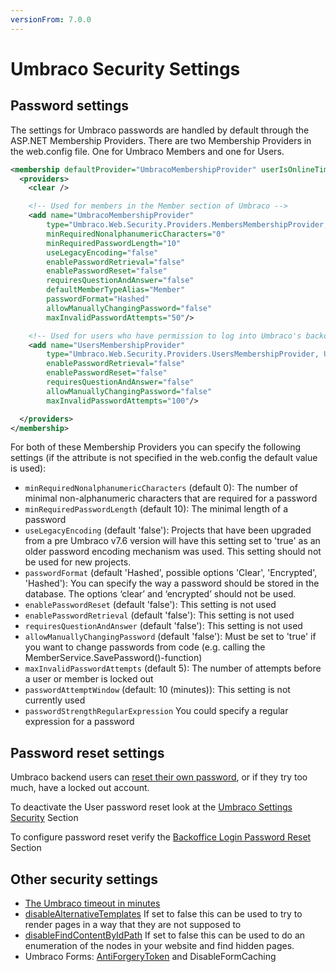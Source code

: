 ```yaml
---
versionFrom: 7.0.0
---
```


# Umbraco Security Settings

## Password settings

The settings for Umbraco passwords are handled by default through the ASP.NET Membership Providers. There are two Membership Providers in the web.config file. One for Umbraco Members and one for Users.

```xml
<membership defaultProvider="UmbracoMembershipProvider" userIsOnlineTimeWindow="15">
  <providers>
    <clear />

    <!-- Used for members in the Member section of Umbraco -->
    <add name="UmbracoMembershipProvider"
        type="Umbraco.Web.Security.Providers.MembersMembershipProvider, Umbraco"
        minRequiredNonalphanumericCharacters="0"
        minRequiredPasswordLength="10"
        useLegacyEncoding="false"
        enablePasswordRetrieval="false"
        enablePasswordReset="false"
        requiresQuestionAndAnswer="false"
        defaultMemberTypeAlias="Member"
        passwordFormat="Hashed"
        allowManuallyChangingPassword="false"
        maxInvalidPasswordAttempts="50"/>

    <!-- Used for users who have permission to log into Umbraco's backoffice, listed in the Users section of Umbraco -->
    <add name="UsersMembershipProvider"
        type="Umbraco.Web.Security.Providers.UsersMembershipProvider, Umbraco"
        enablePasswordRetrieval="false"
        enablePasswordReset="false"
        requiresQuestionAndAnswer="false"
        allowManuallyChangingPassword="false"
        maxInvalidPasswordAttempts="100"/>

  </providers>
</membership>
```

For both of these Membership Providers you can specify the following settings (if the attribute is not specified in the web.config the default value is used):

- `minRequiredNonalphanumericCharacters` (default 0): The number of minimal non-alphanumeric characters that are required for a password
- `minRequiredPasswordLength` (default 10): The minimal length of a password
- `useLegacyEncoding` (default 'false'): Projects that have been upgraded from a pre Umbraco v7.6 version will have this setting set to 'true' as an older password encoding mechanism was used. This setting should not be used for new projects.
- `passwordFormat` (default 'Hashed', possible options 'Clear', 'Encrypted', 'Hashed'): You can specify the way a password should be stored in the database. The options ‘clear’ and ‘encrypted’ should not be used.
- `enablePasswordReset` (default 'false'): This setting is not used
- `enablePasswordRetrieval` (default 'false'): This setting is not used
- `requiresQuestionAndAnswer` (default 'false'): This setting is not used
- `allowManuallyChangingPassword` (default 'false'): Must be set to 'true' if you want to change passwords from code (e.g. calling the MemberService.SavePassword()-function)
- `maxInvalidPasswordAttempts` (default 5): The number of attempts before a user or member is locked out
- `passwordAttemptWindow` (default: 10 (minutes)): This setting is not currently used
- `passwordStrengthRegularExpression` You could specify a regular expression for a password

## Password reset settings

Umbraco backend users can [reset their own password](../password-reset-v7.md), or if they try too much, have a locked out account.

To deactivate the User password reset look at the [Umbraco Settings Security](../../Config/umbracoSettings/index-v7.md#security) Section

To configure password reset verify the [Backoffice Login Password Reset](../../../Getting-Started/Backoffice/Login/index-v7.md#password-reset) Section

## Other security settings

- [The Umbraco timeout in minutes](../../Config/webconfig/index.md#umbracotimeoutinminutes)
- [disableAlternativeTemplates](../../Config/umbracoSettings/index.md#webrouting) If set to false this can be used to try to render pages in a way that they are not supposed to
- [disableFindContentByIdPath](../../Config/umbracoSettings/index.md#webrouting) If set to false this can be used to do an enumeration of the nodes in your website and find hidden pages.
- Umbraco Forms: [AntiForgeryToken](../../../Add-ons/UmbracoForms/Developer/Configuration/index.md#enableantiforgerytoken) and DisableFormCaching
